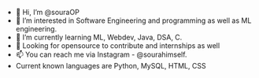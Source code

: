 - 👋 Hi, I’m @souraOP
- 👀 I’m interested in Software Engineering and programming as well as ML engineering.
- 🌱 I’m currently learning ML, Webdev, Java, DSA, C.
- 💞️ Looking for opensource to contribute and internships as well
- 📫 You can reach me via Instagram - @sourahimself.
- Current known languages are Python, MySQL, HTML, CSS

